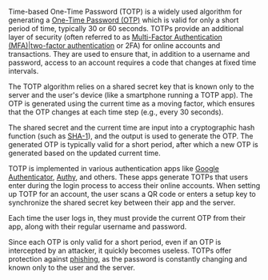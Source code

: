 Time-based One-Time Password (TOTP) is a widely used algorithm for generating a [One-Time Password (OTP)]() which is valid for only a short period of time, typically 30 or 60 seconds. TOTPs provide an additional layer of security (often referred to as [Multi-Factor Authentication (MFA)|two-factor authentication]() or 2FA) for online accounts and transactions. They are used to ensure that, in addition to a username and password, access to an account requires a code that changes at fixed time intervals.

The TOTP algorithm relies on a shared secret key that is known only to the server and the user's device (like a smartphone running a TOTP app). The OTP is generated using the current time as a moving factor, which ensures that the OTP changes at each time step (e.g., every 30 seconds).

The shared secret and the current time are input into a cryptographic hash function (such as [SHA-1]()), and the output is used to generate the OTP. The generated OTP is typically valid for a short period, after which a new OTP is generated based on the updated current time.

TOTP is implemented in various authentication apps like [Google Authenticator](), [Authy](), and others. These apps generate TOTPs that users enter during the login process to access their online accounts. When setting up TOTP for an account, the user scans a QR code or enters a setup key to synchronize the shared secret key between their app and the server.

Each time the user logs in, they must provide the current OTP from their app, along with their regular username and password.

Since each OTP is only valid for a short period, even if an OTP is intercepted by an attacker, it quickly becomes useless. TOTPs offer protection against [phishing](), as the password is constantly changing and known only to the user and the server.

